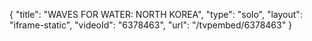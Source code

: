 {
    "title": "WAVES FOR WATER: NORTH KOREA",
    "type": "solo",
    "layout": "iframe-static",
    "videoId": "6378463",
    "url": "\/tvpembed\/6378463"
}